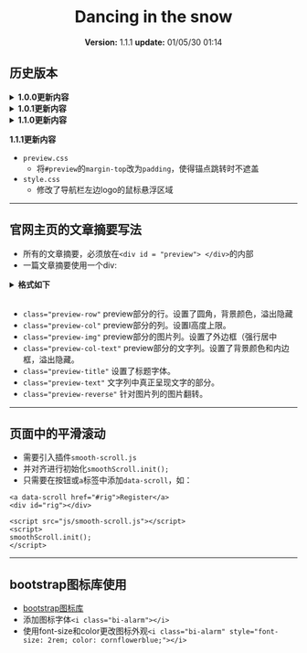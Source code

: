 

<center>

# Dancing in the snow
**Version:** 1.1.1
**update:** 01/05/30 01:14

</center>

## 历史版本

<details>
  <summary><strong>1.0.0更新内容</strong></summary>

- 主页封面
  - 基本算是完工，左边栏为作品信息，右边栏是一张背景
  - 载入时有一个加载的动画，然后真个屏幕显示封面
  - 很多内容采用了`wow`和`animate`的入场动效
- 顶部导航栏
  - 暂时只有一个logo返回页面顶部
- 中间主体呈现文章摘要
  - 只做了个样子
  - 图片悬浮效果
  - 摘要还不知道怎么处理，暂时设定文字区域溢出隐藏
- 页脚
  - 信息一栏和版权一栏
  - 基本算是完工，不再大改

</details>


<details>
  <summary><strong>1.0.1更新内容</strong></summary>

- 中间主体呈现文章摘要
  - 改掉原先的左右浮动，改用栅格系统
  - 大屏幕坐图右文，小屏幕上图下文
  - <font color="red">出现的问题的，图片部分的悬浮效果，悬浮范围不稳定</font>
</details>

<details>
  <summary><strong>1.1.0更新内容</strong></summary>


- 中间主体呈现文章摘要
  - 图片大小设为父级的80%等比缩放
  - 修改了`#preview`的`margin-top`，使得离导航狼更远一些
- 页面中的平滑滚动
  - 引入插件`smooth-scroll.js`，并在`scroll.js`中对其进行初始化，实现页面内的锚点跳转为滚动方式
- 导航栏
  - 导航狼的列表里姑且先放了登录注册等字和图标
</details>

<strong>1.1.1更新内容</strong>

- `preview.css`
  - 将`#preview`的`margin-top`改为`padding`，使得锚点跳转时不遮盖
- `style.css`
  - 修改了导航栏左边logo的鼠标悬浮区域

---

## 官网主页的文章摘要写法

- 所有的文章摘要，必须放在`<div id = "preview"> </div>`的内部
- 一篇文章摘要使用一个div:

<details>
  <summary><strong>格式如下</strong></summary>

```html
# 左图右文
<div class="preview-row row">
    <div class="preview-col preview-img col-sm-4 col-xs-12 wow animate__animated animate__fadeInLeft" data-wow-delay="0.5s">
        <img src="img/OIP.jpg" class="img-rounded img-responsive center-block">
        <a href="#">
            <div class="preview-info">
                <h3>Author: <strong>作者</strong></h3>
                <p>view more</p>
            </div>
        </a>
    </div>
    <div class="preview-col preview-col-text col-sm-8 col-xs-12">
        <div class="preview-text">
            <h2 class="preview-title">文章标题</h2>
            <P>文章摘要</P>
        </div>
    </div>
</div>

#左文右图
<div class="preview-row row">
    <div class="preview-col preview-col-text col-sm-8 col-xs-12">
        <div class="preview-text">
            <h2 class="preview-title">文章标题</h2>
            <P>文章摘要</P>
        </div>
    </div>
    <div class="preview-col preview-img col-sm-4 col-xs-12 wow animate__animated animate__fadeInRight" data-wow-delay="0.5s">
        <img src="img/OIP.jpg" class="preview-reverse img-rounded img-responsive center-block">
        <a href="#">
            <div class="preview-info">
                <h3>Author: <strong>作者</strong></h3>
                <p>view more</p>
            </div>
        </a>
    </div>
</div>
```
</details>
<br>

- `class="preview-row"` preview部分的行。设置了圆角，背景颜色，溢出隐藏
- `class="preview-col"` preview部分的列。设置l高度上限。
- `class="preview-img"` preview部分的图片列。设置了外边框（强行居中
- `class="preview-col-text"` preview部分的文字列。设置了背景颜色和内边框，溢出隐藏。
- `class="preview-title"` 设置了标题字体。
- `class="preview-text"` 文字列中真正呈现文字的部分。
- `class="preview-reverse"` 针对图片列的图片翻转。

----

## 页面中的平滑滚动

- 需要引入插件`smooth-scroll.js`
- 并对齐进行初始化`smoothScroll.init();`
- 只需要在按钮或`a`标签中添加`data-scroll`，如：

```
<a data-scroll href="#rig">Register</a>
<div id="rig"></div>

<script src="js/smooth-scroll.js"></script>
<script>
smoothScroll.init();
</script>
```

----

## bootstrap图标库使用

- [bootstrap图标库](https://icons.bootcss.com/#styling)
- 添加图标字体`<i class="bi-alarm"></i>`
- 使用font-size和color更改图标外观`<i class="bi-alarm" style="font-size: 2rem; color: cornflowerblue;"></i>`
